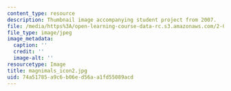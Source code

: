 ```yaml
---
content_type: resource
description: Thumbnail image accompanying student project from 2007.
file: /media/https%3A/open-learning-course-data-rc.s3.amazonaws.com/2-00b-toy-product-design-spring-2008/74a51785a9c6b06ed56aa1fd55089acd_magnimals_icon2.jpg
file_type: image/jpeg
image_metadata:
  caption: ''
  credit: ''
  image-alt: ''
resourcetype: Image
title: magnimals_icon2.jpg
uid: 74a51785-a9c6-b06e-d56a-a1fd55089acd
---
```

